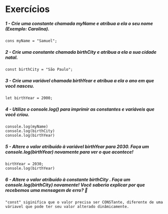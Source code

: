 # Exercícios

##### 1 - Crie uma constante chamada myName e atribua a ela o seu nome (Exemplo: Carolina).
```
cons myName = "Samuel";
```
##### 2 - Crie uma constante chamada birthCity e atribua a ela a sua cidade natal.
```
const birthCity = "São Paulo";
```
##### 3 - Crie uma variável chamada birthYear e atribua a ela o ano em que você nasceu.
```
let birthYear = 2000;
```
##### 4 - Utilize o console.log() para imprimir as constantes e variáveis que você criou.
```
console.log(myName)
console.log(birthCity)
console.log(birthYear)
```
##### 5 - Altere o valor atribuído à variável birthYear para 2030. Faça um console.log(birthYear) novamente para ver o que acontece!
```
birthYear = 2030;
console.log(birthYear)
```
##### 6 - Altere o valor atribuído à constante birthCity . Faça um console.log(birthCity) novamente! Você saberia explicar por que recebemos uma mensagem de erro? 🤔
```
"const" siginifica que o valor precisa ser CONSTante, diferente de uma váriavel que pode ter seu valor alterado dinâmicamente.
```